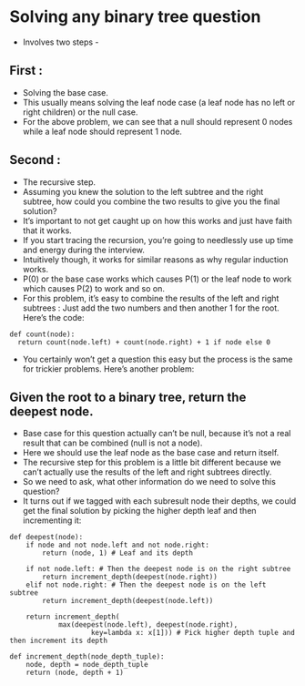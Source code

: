 # Solving any binary tree question 
* Involves two steps -

## First :
* Solving the base case. 
* This usually means solving the leaf node case (a leaf node has no left or right children) or the null case. 
* For the above problem, we can see that a null should represent 0 nodes while a leaf node should represent 1 node.

## Second :
* The recursive step. 
* Assuming you knew the solution to the left subtree and the right subtree, how could you combine the two results to give you the final solution? 
* It’s important to not get caught up on how this works and just have faith that it works. 
* If you start tracing the recursion, you’re going to needlessly use up time and energy during the interview. 
* Intuitively though, it works for similar reasons as why regular induction works. 
* P(0) or the base case works which causes P(1) or the leaf node to work which causes P(2) to work and so on. 
* For this problem, it’s easy to combine the results of the left and right subtrees : Just add the two numbers and then another 1 for the root. Here’s the code:

```
def count(node):
  return count(node.left) + count(node.right) + 1 if node else 0
```

* You certainly won’t get a question this easy but the process is the same for trickier problems. Here’s another problem:

## Given the root to a binary tree, return the deepest node.

* Base case for this question actually can’t be null, because it’s not a real result that can be combined (null is not a node). 
* Here we should use the leaf node as the base case and return itself.
* The recursive step for this problem is a little bit different because we can’t actually use the results of the left and right subtrees directly. 
* So we need to ask, what other information do we need to solve this question? 
* It turns out if we tagged with each subresult node their depths, we could get the final solution by picking the higher depth leaf and then incrementing it:

```
def deepest(node):
    if node and not node.left and not node.right:
        return (node, 1) # Leaf and its depth

    if not node.left: # Then the deepest node is on the right subtree
        return increment_depth(deepest(node.right))
    elif not node.right: # Then the deepest node is on the left subtree
        return increment_depth(deepest(node.left))

    return increment_depth(
            max(deepest(node.left), deepest(node.right),
                    key=lambda x: x[1])) # Pick higher depth tuple and then increment its depth

def increment_depth(node_depth_tuple):
    node, depth = node_depth_tuple
    return (node, depth + 1)
```